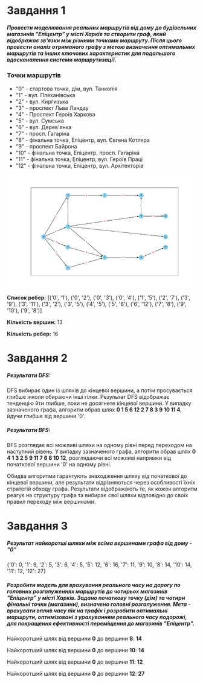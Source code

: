 # Завдання 1

##### Провести моделювання реальних маршрутів від дому до будівельних магазинів "Епіцентр" у місті Харків та створити граф, який відображає зв'язки між різними точками маршруту. Після цього провести аналіз отриманого графу з метою визначення оптимальних маршрутів та інших ключових характеристик для подальшого вдосконалення системи маршрутизації.

### Точки маршрутів
* "0" - стартова точка, дім, вул. Танкопія
* "1" - вул. Плеханівська
* "2" - вул. Киргизька 
* "3" - проспект Льва Ландау
* "4" - Проспект Героїв Харкова
* "5" - вул. Сумська
* "6" - вул. Дерев'янка
* "7" - просп. Гагаріна
* "8" - фінальна точка, Епіцентр, вул. Євгена Котляра
* "9" - проспект Байрона
* "10" - фінальна точка, Епіцентр, просп. Гагаріна
* "11" - фінальна точка, Епіцентр, вул. Героїв Праці
* "12" - фінальна точка, Епіцентр, вул. Архітекторів

![graph](/graph.png "Граф")

**Список ребер:** [('0', '1'), ('0', '2'), ('0', '3'), ('0', '4'), ('1', '5'), ('2', '7'), ('3', '9'), ('3', '11'), ('3', '2'), ('3', '5'), ('4', '5'), ('5', '6'), ('6', '12'), ('7', '8'), ('9', '10'), ('9', '8')]

**Кількість вершин:** 13

**Кількість ребер:** 16

# Завдання 2

##### Результати DFS:
DFS вибирає один із шляхів до кінцевої вершини, а потім просувається глибше інколи обираючи інші гілки. Результат DFS відображає тенденцію йти глибше, поки не досягнете кінцевої вершини. У випадку зазначеного графа, алгоритм обрав шлях **0 1 5 6 12 2 7 8 3 9 10 11 4**, йдучи глибше від вершини '0'.


##### Результати BFS:
BFS розглядає всі можливі шляхи на одному рівні перед переходом на наступний рівень. У випадку зазначеного графа, алгоритм обрав шлях **0 4 1 3 2 5 9 11 7 6 8 10 12**, розглядаючи всі можливі напрямки від початкової вершини '0' на одному рівні.

Обидва алгоритми гарантують знаходження шляху від початкової до кінцевої вершини, але результати відрізняються через особливості їхніх стратегій обходу графа. Результати відображають те, як кожен алгоритм реагує на структуру графа та вибирає свої шляхи відповідно до своїх правил переходу між вершинами.

# Завдання 3
##### Результат найкоротші шляхи між всіма вершинами графа від дому - "0"
{'0': 0, '1': 9, '2': 5, '3': 6, '4': 5, '5': 12, '6': 16, '7': 11, '9': 10, '8': 14, '10': 14, '11': 12, '12': 27}

##### Розробити модель для врахування реального часу на дорогу по головних розгалуженнях маршрутів до чотирьох магазинів "Епіцентр" у місті Харків. Задано початкову точку (дім) та чотири фінальні точки (магазини), визначено головні розгалуження. Мета - врахувати вплив часу пік на трафік і розробити оптимальні маршрути, оптимізовані з урахуванням реального часу подорожі, для покращення ефективності переміщення до магазинів "Епіцентр".

Найкоротший шлях від вершини **0** до вершини **8**:  **14**

Найкоротший шлях від вершини **0** до вершини **10**: **14**

Найкоротший шлях від вершини **0** до вершини **11**: **12**

Найкоротший шлях від вершини **0** до вершини **12**: **27**
